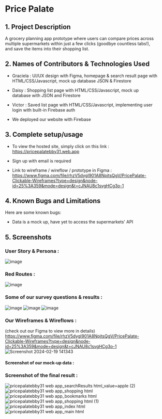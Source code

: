 # Price Palate

## 1. Project Description
A grocery planning app prototype where users can compare prices across multiple supermarkets within just a few clicks (goodbye countless tabs!), and save the items into their shopping list. 

## 2. Names of Contributors & Technologies Used

* Graciela	: UI/UX design with Figma, homepage & search result page with HTML/CSS/Javascript, mock up database JSON & Firestore
* Daisy 		: Shopping list page with HTML/CSS/Javascript, mock up database with JSON and Firestore
* Victor 		: Saved list page with HTML/CSS/Javascript, implementing user login with built-in Firebase auth

* We deployed our website with Firebase

## 3. Complete setup/usage
* To view the hosted site, simply click on this link : https://pricepalatebby31.web.app
* Sign up with email is required

* Link to wireframe / wireflow / prototype in Figma : https://www.figma.com/file/rhzV5dygI901A8NpjtsQgV/PricePalate-Clickable-Wireframes?type=design&node-id=25%3A359&mode=design&t=cJNAU8c1svgHCg3o-1

## 4. Known Bugs and Limitations
Here are some known bugs:
* Data is a mock up, have yet to access the supermarkets' API
	
## 5. Screenshots 

### User Story & Persona :
![image](https://github.com/ggraciela/PricePalate/assets/94437215/79c1d733-f924-445c-a00f-0a2dfd4caccd)

### Red Routes :
![image](https://github.com/ggraciela/PricePalate/assets/94437215/9f6b3946-7f77-4c57-91a8-3ef65e5fdf4a)


### Some of our survey questions & results :
![image](https://github.com/ggraciela/PricePalate/assets/94437215/2c9ea65a-5195-40e8-b74e-8ccbdbba3e48)
![image](https://github.com/ggraciela/PricePalate/assets/94437215/dfe40497-6c49-4577-aac5-ae6b37ea6e9a)
![image](https://github.com/ggraciela/PricePalate/assets/94437215/a2b3ff5d-dee3-4425-84a3-e6ffb1c513db)


### Our Wireframes & Wireflows :
(check out our Figma to view more in details)
https://www.figma.com/file/rhzV5dygI901A8NpjtsQgV/PricePalate-Clickable-Wireframes?type=design&node-id=25%3A359&mode=design&t=cJNAU8c1svgHCg3o-1
![Screenshot 2024-02-19 141343](https://github.com/ggraciela/PricePalate/assets/94437215/2ba3ea26-44d2-4619-9190-6e8ca6998bcf)

#### Screenshot of our mock-up data : 


### Screenshot of the final result :
![pricepalatebby31 web app_searchResults html_value=apple (2)](https://github.com/ggraciela/PricePalate/assets/94437215/bbeed093-1a28-4822-b280-abaf96870e70)
![pricepalatebby31 web app_shopping html](https://github.com/ggraciela/PricePalate/assets/94437215/7bb4193f-476c-4261-99fd-f2c32ecf443b)
![pricepalatebby31 web app_bookmarks html](https://github.com/ggraciela/PricePalate/assets/94437215/34e5f4b1-53a2-4f42-bced-21a4bbe93aa0)
![pricepalatebby31 web app_shopping html (1)](https://github.com/ggraciela/PricePalate/assets/94437215/935c55fd-9112-465e-9408-f19b1facb50f)
![pricepalatebby31 web app_index html](https://github.com/ggraciela/PricePalate/assets/94437215/b767e7e9-be48-4f97-8335-96ca6363fb91)
![pricepalatebby31 web app_main html](https://github.com/ggraciela/PricePalate/assets/94437215/d475c6e6-8ccf-4e19-9e62-0f335bbd0ed6)

